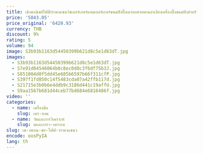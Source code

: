 ```yaml
---
title: เชิงพาณิชย์ไฟฟ้าราคาแซนวิชเบอร์เกอร์แฮมเบอร์เกอร์ขนมปังปิ้งเตาอบสายพานลําเลียงเครื่องปิ้งขนมปังสําหรับร้านอาหารโรงแรม
price: '5843.05'
price_original: '6420.93'
currency: THB
discount: 9%
rating: 5
volume: 94
image: S3b93b1163d54450399b621d8c5e1d63dT.jpg
images:
  - S3b93b1163d54450399b621d8c5e1d63dT.jpg
  - S7e91d04546064b0c8ec0d0c3f6df75b3J.jpg
  - S851004d0f5dd45e685b6597b66f311cfP.jpg
  - S397f1fd850c14f5483cda07a42ffb117d.jpg
  - S21715e3b0b6e4ddb9c3186d441c19affU.jpg
  - S9aa1567b681d44ceb77bd684e6816486f.jpg
video: ''
categories:
  - name: เครื่องมือ
    slug: เคร-องม
  - name: วัดและการวิเคราะห์
    slug: ดและการว-เคราะห
slug: เช-งพาณ-ชย-ไฟฟ-าราคาแซนว
encode: oosPyIA
lang: th
---
```

  